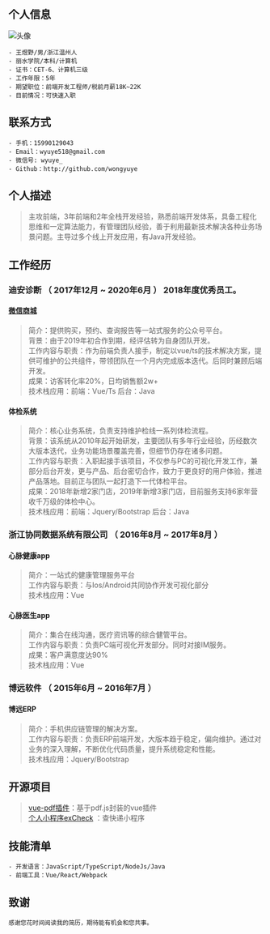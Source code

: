 <!-- v2.7 -->
## 个人信息

![头像](http://hd1.dahe100.cn/examples/20200423203957.png)
```
- 王煜野/男/浙江温州人
- 丽水学院/本科/计算机 
- 证书：CET-6、计算机三级
- 工作年限：5年
- 期望职位：前端开发工程师/税前月薪18K~22K
- 目前情况：可快速入职
```

## 联系方式
```
- 手机：15990129043 
- Email：wyuye518@gmail.com
- 微信号: wyuye_
- Github：http://github.com/wongyuye
```

## 个人描述
> 主攻前端，3年前端和2年全栈开发经验，熟悉前端开发体系，具备工程化思维和一定算法能力，有管理团队经验，善于利用最新技术解决各种业务场景问题。主导过多个线上开发应用，有Java开发经验。

## 工作经历

### 迪安诊断 （ 2017年12月 ~ 2020年6月 ） **2018年度优秀员工。**

#### [微信商城](http://hd1.dahe100.cn/#/index)
> 简介：提供购买，预约、查询报告等一站式服务的公众号平台。<br/>
> 背景：由于2019年初合作到期，经评估转为自身团队开发。<br/>
> 工作内容与职责：作为前端负责人接手，制定以vue/ts的技术解决方案，提供可维护的公共组件，带领团队在一个月内完成版本迭代。后同时兼顾后端开发。<br/>
> 成果：访客转化率20%，日均销售额2w+<br/>
> 技术栈应用：前端：Vue/Ts 后台：Java

#### 体检系统
> 简介：核心业务系统，负责支持维护检线一系列体检流程。<br/>
> 背景：该系统从2010年起开始研发，主要团队有多年行业经验，历经数次大版本迭代，业务功能场景覆盖完善，但细节仍存在诸多问题。<br/>
> 工作内容与职责：入职起接手该项目，不仅参与PC的可视化开发工作，兼部分后台开发，更与产品、后台密切合作，致力于更良好的用户体验，推进产品落地。目前正与团队一起打造下一代体检平台。<br/>
> 成果：2018年新增2家门店，2019年新增3家门店，目前服务支持6家年营收千万级的体检中心。<br/>
> 技术栈应用：前端：Jquery/Bootstrap 后台：Java<br/>
  
### 浙江协同数据系统有限公司 （ 2016年8月 ~ 2017年8月 ）

####  心脉健康app
> 简介：一站式的健康管理服务平台<br/>
> 工作内容与职责：与Ios/Android共同协作开发可视化部分<br/>
> 技术栈应用：Vue

####  心脉医生app
> 简介：集合在线沟通，医疗资讯等的综合健管平台。<br/>
> 工作内容与职责：负责PC端可视化开发部分。同时对接IM服务。<br/>
> 成果：客户满意度达90%<br/>
> 技术栈应用：Vue

### 博远软件 （ 2015年6月 ~ 2016年7月 ）
####  博远ERP
> 简介：手机供应链管理的解决方案。<br/>
> 工作内容与职责：负责ERP前端开发，大版本趋于稳定，偏向维护。通过对业务的深入理解，不断优化代码质量，提升系统稳定和性能。<br/>
> 技术栈应用：Jquery/Bootstrap
  
## 开源项目
>  [vue-pdf插件](https://www.npmjs.com/package/vue-my-pdf-viewer)：基于pdf.js封装的vue插件<br/>
>  [个人小程序exCheck](https://github.com/wongyuye/xiaochenxu.express_check) ：查快递小程序<br/>

## 技能清单
```
- 开发语言：JavaScript/TypeScript/NodeJs/Java
- 前端工具：Vue/React/Webpack
```

## 致谢
```
感谢您花时间阅读我的简历，期待能有机会和您共事。
```